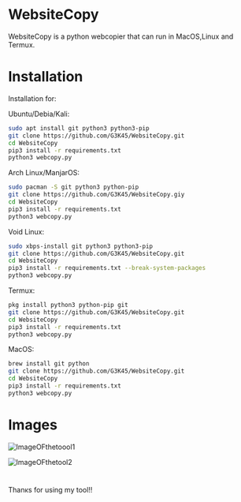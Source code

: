 # WebsiteCopy
WebsiteCopy is a python webcopier that can run in MacOS,Linux and Termux.

# Installation 

Installation for: 

Ubuntu/Debia/Kali:
```bash
sudo apt install git python3 python3-pip
git clone https://github.com/G3K45/WebsiteCopy.git
cd WebsiteCopy
pip3 install -r requirements.txt
python3 webcopy.py
```

Arch Linux/ManjarOS:
```bash
sudo pacman -S git python3 python-pip
git clone https://github.com/G3K45/WebsiteCopy.giy
cd WebsiteCopy
pip3 install -r requirements.txt
python3 webcopy.py
```

Void Linux:
```bash
sudo xbps-install git python3 python3-pip
git clone https://github.com/G3K45/WebsiteCopy.git
cd WebsiteCopy
pip3 install -r requirements.txt --break-system-packages
python3 webcopy.py
```

Termux:
```bash
pkg install python3 python-pip git
git clone https://github.com/G3K45/WebsiteCopy.git
cd WebsiteCopy
pip3 install -r requirements.txt
python3 webcopy.py
```

MacOS:
```bash
brew install git python
git clone https://github.com/G3K45/WebsiteCopy.git
cd WebsiteCopy
pip3 install -r requirements.txt
python3 webcopy.py
```

# Images

![ImageOFthetoool1](https://i.ibb.co/wSdBZZm/Image1.png)

![ImageOFthetool2](https://i.ibb.co/styrYZd/Image2.png)

# #################

Thanκs for using my tool!!
